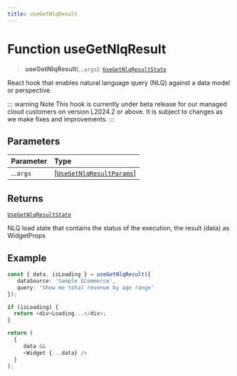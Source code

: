 ```yaml
---
title: useGetNlqResult
---
```


# Function useGetNlqResult <Badge type="beta" text="Beta" />

> **useGetNlqResult**(...`args`): [`UseGetNlqResultState`](../interfaces/interface.UseGetNlqResultState.md)

React hook that enables natural language query (NLQ) against a data model or perspective.

::: warning Note
This hook is currently under beta release for our managed cloud customers on version L2024.2 or above. It is subject to changes as we make fixes and improvements.
:::

## Parameters

| Parameter | Type |
| :------ | :------ |
| ...`args` | [[`UseGetNlqResultParams`](../interfaces/interface.UseGetNlqResultParams.md)] |

## Returns

[`UseGetNlqResultState`](../interfaces/interface.UseGetNlqResultState.md)

NLQ load state that contains the status of the execution, the result (data) as WidgetProps

## Example

```ts
const { data, isLoading } = useGetNlqResult({
   dataSource: 'Sample ECommerce',
   query: 'Show me total revenue by age range'
});

if (isLoading) {
  return <div>Loading...</div>;
}

return (
  {
     data &&
     <Widget {...data} />
  }
);
```
